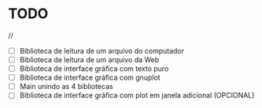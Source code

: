 # TODO
//
- [ ] Biblioteca de leitura de um arquivo do computador
- [ ] Biblioteca de leitura de um arquivo da Web
- [ ] Biblioteca de interface gráfica com texto puro
- [ ] Biblioteca de interface gráfica com gnuplot
- [ ] Main unindo as 4 bibliotecas
- [ ] Biblioteca de interface gráfica com plot em janela adicional (OPCIONAL)
